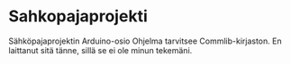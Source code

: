 # Sahkopajaprojekti
Sähköpajaprojektin Arduino-osio 
Ohjelma tarvitsee Commlib-kirjaston. En laittanut sitä tänne, sillä se ei ole minun tekemäni.
